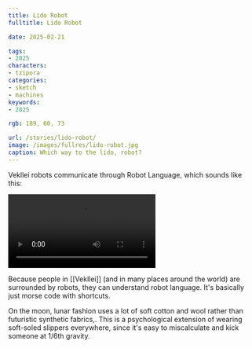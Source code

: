 ```yaml
---
title: Lido Robot
fulltitle: Lido Robot

date: 2025-02-21

tags:
- 2025
characters:
- tzipora
categories:
- sketch
- machines
keywords:
- 2025

rgb: 189, 60, 73

url: /stories/lido-robot/
image: /images/fullres/lido-robot.jpg
caption: Which way to the lido, robot?
---
```

Vekllei robots communicate through Robot Language, which sounds like this:

<video src="/video/robot.mp4" controls=""></video>

Because people in [[Vekllei]] (and in many places around the world) are surrounded by robots, they can understand robot language. It's basically just morse code with shortcuts.

On the moon, lunar fashion uses a lot of soft cotton and wool rather than futuristic synthetic fabrics,. This is a psychological extension of wearing soft-soled slippers everywhere, since it's easy to miscalculate and kick someone at 1/6th gravity.